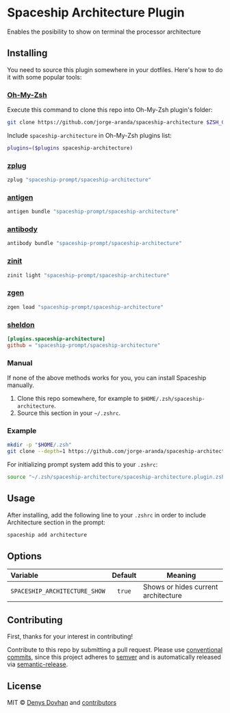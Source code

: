 
# Spaceship Architecture Plugin

Enables the posibility to show on terminal the processor architecture 

## Installing

You need to source this plugin somewhere in your dotfiles. Here's how to do it with some popular tools:

### [Oh-My-Zsh]

Execute this command to clone this repo into Oh-My-Zsh plugin's folder:

```zsh
git clone https://github.com/jorge-aranda/spaceship-architecture $ZSH_CUSTOM/plugins/spaceship-architecture
```

Include `spaceship-architecture` in Oh-My-Zsh plugins list:

```zsh
plugins=($plugins spaceship-architecture)
```

### [zplug]

```zsh
zplug "spaceship-prompt/spaceship-architecture"
```

### [antigen]

```zsh
antigen bundle "spaceship-prompt/spaceship-architecture"
```

### [antibody]

```zsh
antibody bundle "spaceship-prompt/spaceship-architecture"
```

### [zinit]

```zsh
zinit light "spaceship-prompt/spaceship-architecture"
```

### [zgen]

```zsh
zgen load "spaceship-prompt/spaceship-architecture"
```

### [sheldon]

```toml
[plugins.spaceship-architecture]
github = "spaceship-prompt/spaceship-architecture"
```

### Manual

If none of the above methods works for you, you can install Spaceship manually.

1. Clone this repo somewhere, for example to `$HOME/.zsh/spaceship-architecture`.
2. Source this section in your `~/.zshrc`.

### Example

```zsh
mkdir -p "$HOME/.zsh"
git clone --depth=1 https://github.com/jorge-aranda/spaceship-architecture "$HOME/.zsh/spaceship-architecture"
```

For initializing prompt system add this to your `.zshrc`:

```zsh title=".zshrc"
source "~/.zsh/spaceship-architecture/spaceship-architecture.plugin.zsh"
```

## Usage

After installing, add the following line to your `.zshrc` in order to include Architecture section in the prompt:

```zsh
spaceship add architecture
```

## Options

| Variable                 |              Default               | Meaning                                       |
| :----------------------- | :--------------------------------: | --------------------------------------------- |
| `SPACESHIP_ARCHITECTURE_SHOW`   |               `true`               | Shows or hides current architecture                      |

## Contributing

First, thanks for your interest in contributing!

Contribute to this repo by submitting a pull request. Please use [conventional commits](https://www.conventionalcommits.org/), since this project adheres to [semver](https://semver.org/) and is automatically released via [semantic-release](https://github.com/semantic-release/semantic-release).

## License

MIT © [Denys Dovhan](http://denysdovhan.com) and [contributors][spaceship-contributors]

<!-- References -->

[Oh-My-Zsh]: https://ohmyz.sh/
[zplug]: https://github.com/zplug/zplug
[antigen]: https://antigen.sharats.me/
[antibody]: https://getantibody.github.io/
[zinit]: https://github.com/zdharma/zinit
[zgen]: https://github.com/tarjoilija/zgen
[sheldon]: https://sheldon.cli.rs/
[spaceship-contributors]: https://github.com/spaceship-prompt/spaceship-prompt/graphs/contributors
